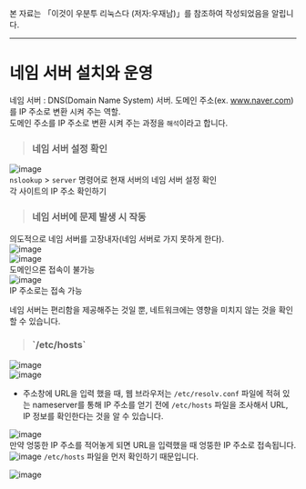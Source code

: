 본 자료는 「이것이 우분투 리눅스다 (저자:우재남)」를 참조하여 작성되었음을 알립니다.

---

# 네임 서버 설치와 운영

네임 서버 : DNS(Domain Name System) 서버. 도메인 주소(ex. www.naver.com)를 IP 주소로 변환 시켜 주는 역할.   
도메인 주소를 IP 주소로 변환 시켜 주는 과정을 `해석`이라고 합니다.   

> <h3>네임 서버 설정 확인</h3>

![image](https://user-images.githubusercontent.com/43658658/139817894-4575c4db-b945-43cd-ac6b-1bc9406c586d.png)   
`nslookup` > `server` 명령어로 현재 서버의 네임 서버 설정 확인   
각 사이트의 IP 주소 확인하기

> <h3>네임 서버에 문제 발생 시 작동</h3>

의도적으로 네임 서버를 고장내자(네임 서버로 가지 못하게 한다).   
![image](https://user-images.githubusercontent.com/43658658/139818847-175cbd24-04c4-4fa0-a1ab-be76a54c20b6.png)   
![image](https://user-images.githubusercontent.com/43658658/139819766-0ed1b721-03f8-4afb-aad4-27ff8904b28b.png)   
도메인으론 접속이 불가능   
![image](https://user-images.githubusercontent.com/43658658/139819498-ac535b2c-d444-4650-8a9f-a3aa1d0db824.png)   
IP 주소로는 접속 가능

네임 서버는 편리함을 제공해주는 것일 뿐, 네트워크에는 영향을 미치지 않는 것을 확인할 수 있습니다.   

> <h3>`/etc/hosts`</h3>

![image](https://user-images.githubusercontent.com/43658658/139820325-c05a18b4-e051-4fb3-8b49-bf09bfd53e54.png)   
![image](https://user-images.githubusercontent.com/43658658/139820467-60388506-b507-4ec8-ac15-4736bf2f432e.png)   
* 주소창에 URL을 입력 했을 때, 웹 브라우저는 `/etc/resolv.conf` 파일에 적혀 있는 nameserver를 통해 IP 주소를 얻기 
전에 `/etc/hosts` 파일을 조사해서 URL, IP 정보를 확인한다는 것을 알 수 있습니다.

![image](https://user-images.githubusercontent.com/43658658/139822258-76fef367-5b16-4912-b07d-b270a42756db.png)   
만약 엉뚱한 IP 주소를 적어놓게 되면 URL을 입력했을 때 엉뚱한 IP 주소로 접속됩니다.   
![image](https://user-images.githubusercontent.com/43658658/139822421-403dbb06-4ebf-4462-b27c-fe7fcceddef9.png)
`/etc/hosts` 파일을 먼저 확인하기 때문입니다.

![image](https://user-images.githubusercontent.com/43658658/139822560-e7ce8346-166b-4a94-86f2-9d5b02269ac9.png)




